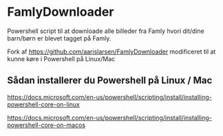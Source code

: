 # FamlyDownloader

Powershell script til at downloade alle billeder fra Famly hvori dit/dine barn/børn er blevet tagget på Famly.

Fork af https://github.com/aarislarsen/FamlyDownloader modificeret til at kunne køre i Powershell på Linux/Mac

## Sådan installerer du Powershell på Linux / Mac

https://docs.microsoft.com/en-us/powershell/scripting/install/installing-powershell-core-on-linux

https://docs.microsoft.com/en-us/powershell/scripting/install/installing-powershell-core-on-macos

